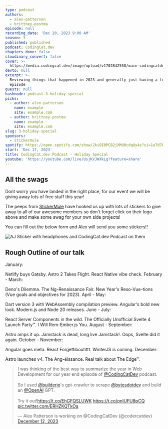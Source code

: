 ```yaml
---
type: podcast
authors:
  - alex-patterson
  - brittney-postma
episode: null
recording_date: 'Dec 20, 2023 9:00 AM'
season: 3
published: published
podcast: CodingCat.dev
chapters_done: false
cloudinary_convert: false
cover: >-
  https://media.codingcat.dev/image/upload/v1702842558/main-codingcatdev-photo/2023-holiday-special.png
devto: null
excerpt: >-
  Reviewing things that happened in 2023 and generally just having a fun holiday
  episode
guests: null
hashnode: podcast-3-holiday-special
picks:
  - author: alex-patterson
    name: example
    site: example.com
  - author: brittney-postma
    name: example
    site: example.com
slug: 3-holiday-special
sponsors:
  - stickermule
spotify: https://open.spotify.com/show/2kiOI0PCB2jXMU0cdqUy4z?si=1a7d7b4c975e47e3
start: 'Dec 17, 2023'
title: CodingCat.dev Podcast - Holiday Special
youtube: 'https://youtube.com/live/UsjKVJWXkLg?feature=share'
---
```


<script lang="ts">
	import TweetEmbed from '$lib/components/content/TweetEmbed.svelte'
	import SwagForm from './SwagForm.svelte'
</script>

## All the swags

Dont worry you have landed in the right place, for our event we will be giving away lots of free stuff this year!

The peeps from [StickerMule](https://mule.to/p5h2) have hooked us up with lots of stickers to give away to all of our awesome members so don't forget click on their logo above and make some swag for your own side projects!

You can fill out the below form and Alex will send you some stickers!!

![AJ Sticker with headphones and CodingCat.dev Podcast on them](https://media.codingcat.dev/image/upload/v1702928104/main-codingcatdev-photo/stickermule-example.png)

<SwagForm />

## Rough Outline of our talk

January:

Netlify buys Gatsby.
Astro 2 Takes Flight.
React Native vibe check.
February - March:

Deno's Dilemma.
The Ng-Renaissance Fair.
New Year's Reso-Vue-tions (Vue goals and objectives for 2023).
April - May:

Dart version 3 with WebAssembly compilation preview.
Angular's bold new look.
Modern.js and Node 20 releases.
June - July:

React Server Components in the wild.
The Officially Unofficial Svelte 4 Launch Party™.
I Will Rem-Ember.js You.
August - September:

Astro amps it up.
Jamstack is dead, long live Jamstack!.
Oops, Svelte did it again.
October - November:

Angular goes meta.
React Forgettiboutittt.
WinterJS is coming.
December:

Astro launches v4.
The Ang-éissance.
Real talk about The Edge™.

<TweetEmbed>
  <blockquote class="twitter-tweet" data-theme="dark">
    <p lang="en" dir="ltr">
      I was thinking of the best way to summarize the year in Web Development for
      our year end episode of
      <a href="https://twitter.com/CodingCatDev?ref_src=twsrc%5Etfw"
        >@CodingCatDev</a
      >
      podcast.<br /><br />So I used
      <a href="https://twitter.com/builderio?ref_src=twsrc%5Etfw">@builderio</a
      >&#39;s gpt-crawler to scrape
      <a href="https://twitter.com/bytesdotdev?ref_src=twsrc%5Etfw"
        >@bytesdotdev</a
      >
      and build an
      <a href="https://twitter.com/OpenAI?ref_src=twsrc%5Etfw">@OpenAI</a>
      GPT.<br /><br />Try it out!<a href="https://t.co/EhGFQSLUWK"
        >https://t.co/EhGFQSLUWK</a
      >
      <a href="https://t.co/pnIUFU8pCQ">https://t.co/pnIUFU8pCQ</a>
      <a href="https://t.co/ERHZKQTkOa">pic.twitter.com/ERHZKQTkOa</a>
    </p>
    &mdash; Alex Patterson is working on @CodingCatDev (@codercatdev)
    <a
      href="https://twitter.com/codercatdev/status/1734406711824326973?ref_src=twsrc%5Etfw"
      >December 12, 2023</a
    >
  </blockquote>
</TweetEmbed>
